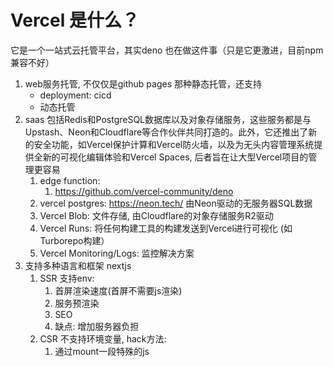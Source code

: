 # Vercel 是什么？
它是一个一站式云托管平台，其实deno 也在做这件事（只是它更激进，目前npm兼容不好）
1. web服务托管, 不仅仅是github pages 那种静态托管，还支持
    - deployment: cicd
    - 动态托管
3. saas
包括Redis和PostgreSQL数据库以及对象存储服务，这些服务都是与Upstash、Neon和Cloudflare等合作伙伴共同打造的。此外，它还推出了新的安全功能，如Vercel保护计算和Vercel防火墙，以及为无头内容管理系统提供全新的可视化编辑体验和Vercel Spaces, 后者旨在让大型Vercel项目的管理更容易
    1. edge function:
        1. https://github.com/vercel-community/deno
    1. vercel postgres: https://neon.tech/ 由Neon驱动的无服务器SQL数据
    2. Vercel Blob: 文件存储, 由Cloudflare的对象存储服务R2驱动
    3. Vercel Runs: 将任何构建工具的构建发送到Vercel进行可视化 (如Turborepo构建）
    4. Vercel Monitoring/Logs: 监控解决方案
2. 支持多种语言和框架
nextjs
    1. SSR 支持env:
        1. 首屏渲染速度(首屏不需要js渲染)
        1. 服务预渲染
        2. SEO
        4. 缺点: 增加服务器负担
    2. CSR 不支持环境变量, hack方法:
        1. 通过mount一段特殊的js
